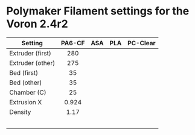 # Polymaker Filament settings for the Voron 2.4r2

| Setting          | PA6-CF | ASA | PLA | PC-Clear |
|------------------|:------:|:---:|:---:|:--------:|
| Extruder (first) |   280  |     |     |          |
| Extruder (other) |   275  |     |     |          |
| Bed (first)      |   35   |     |     |          |
| Bed (other)      |   35   |     |     |          |
| Chamber (C)      |   25   |     |     |          |
| Extrusion X      |  0.924 |     |     |          |
| Density          |  1.17  |     |     |          |
|                  |        |     |     |          |
|                  |        |     |     |          |
|                  |        |     |     |          |
|                  |        |     |     |          |
|                  |        |     |     |          |
